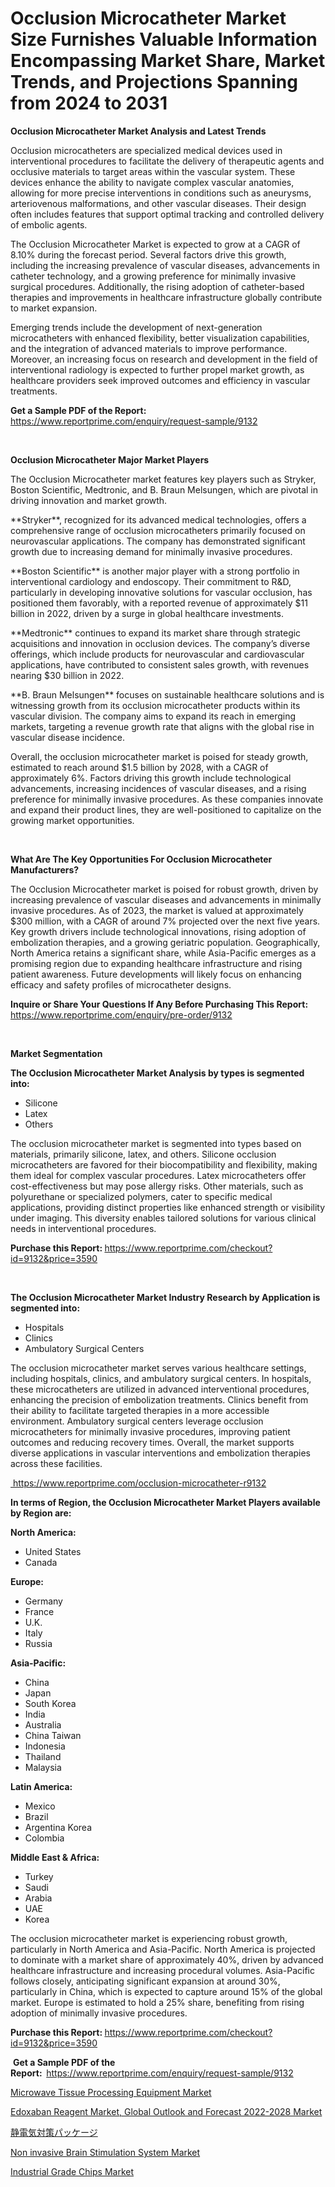 <p><h1>Occlusion Microcatheter Market Size Furnishes Valuable Information Encompassing Market Share, Market Trends, and Projections Spanning from 2024 to 2031</h1></p><p><strong>Occlusion Microcatheter Market Analysis and Latest Trends</strong></p>
<p><p>Occlusion microcatheters are specialized medical devices used in interventional procedures to facilitate the delivery of therapeutic agents and occlusive materials to target areas within the vascular system. These devices enhance the ability to navigate complex vascular anatomies, allowing for more precise interventions in conditions such as aneurysms, arteriovenous malformations, and other vascular diseases. Their design often includes features that support optimal tracking and controlled delivery of embolic agents.</p><p>The Occlusion Microcatheter Market is expected to grow at a CAGR of 8.10% during the forecast period. Several factors drive this growth, including the increasing prevalence of vascular diseases, advancements in catheter technology, and a growing preference for minimally invasive surgical procedures. Additionally, the rising adoption of catheter-based therapies and improvements in healthcare infrastructure globally contribute to market expansion.</p><p>Emerging trends include the development of next-generation microcatheters with enhanced flexibility, better visualization capabilities, and the integration of advanced materials to improve performance. Moreover, an increasing focus on research and development in the field of interventional radiology is expected to further propel market growth, as healthcare providers seek improved outcomes and efficiency in vascular treatments.</p></p>
<p><strong>Get a Sample PDF of the Report:&nbsp;</strong> <a href="https://www.reportprime.com/enquiry/request-sample/9132">https://www.reportprime.com/enquiry/request-sample/9132</a></p>
<p>&nbsp;</p>
<p><strong>Occlusion Microcatheter Major Market Players</strong></p>
<p><p>The Occlusion Microcatheter market features key players such as Stryker, Boston Scientific, Medtronic, and B. Braun Melsungen, which are pivotal in driving innovation and market growth. </p><p>**Stryker**, recognized for its advanced medical technologies, offers a comprehensive range of occlusion microcatheters primarily focused on neurovascular applications. The company has demonstrated significant growth due to increasing demand for minimally invasive procedures.</p><p>**Boston Scientific** is another major player with a strong portfolio in interventional cardiology and endoscopy. Their commitment to R&D, particularly in developing innovative solutions for vascular occlusion, has positioned them favorably, with a reported revenue of approximately $11 billion in 2022, driven by a surge in global healthcare investments.</p><p>**Medtronic** continues to expand its market share through strategic acquisitions and innovation in occlusion devices. The company’s diverse offerings, which include products for neurovascular and cardiovascular applications, have contributed to consistent sales growth, with revenues nearing $30 billion in 2022.</p><p>**B. Braun Melsungen** focuses on sustainable healthcare solutions and is witnessing growth from its occlusion microcatheter products within its vascular division. The company aims to expand its reach in emerging markets, targeting a revenue growth rate that aligns with the global rise in vascular disease incidence.</p><p>Overall, the occlusion microcatheter market is poised for steady growth, estimated to reach around $1.5 billion by 2028, with a CAGR of approximately 6%. Factors driving this growth include technological advancements, increasing incidences of vascular diseases, and a rising preference for minimally invasive procedures. As these companies innovate and expand their product lines, they are well-positioned to capitalize on the growing market opportunities.</p></p>
<p>&nbsp;</p>
<p><strong>What Are The Key Opportunities For Occlusion Microcatheter Manufacturers?</strong></p>
<p><p>The Occlusion Microcatheter market is poised for robust growth, driven by increasing prevalence of vascular diseases and advancements in minimally invasive procedures. As of 2023, the market is valued at approximately $300 million, with a CAGR of around 7% projected over the next five years. Key growth drivers include technological innovations, rising adoption of embolization therapies, and a growing geriatric population. Geographically, North America retains a significant share, while Asia-Pacific emerges as a promising region due to expanding healthcare infrastructure and rising patient awareness. Future developments will likely focus on enhancing efficacy and safety profiles of microcatheter designs.</p></p>
<p><strong>Inquire or Share Your Questions If Any Before Purchasing This Report:</strong> <a href="https://www.reportprime.com/enquiry/pre-order/9132">https://www.reportprime.com/enquiry/pre-order/9132</a></p>
<p>&nbsp;</p>
<p><strong>Market Segmentation</strong></p>
<p><strong>The Occlusion Microcatheter Market Analysis by types is segmented into:</strong></p>
<p><ul><li>Silicone</li><li>Latex</li><li>Others</li></ul></p>
<p><p>The occlusion microcatheter market is segmented into types based on materials, primarily silicone, latex, and others. Silicone occlusion microcatheters are favored for their biocompatibility and flexibility, making them ideal for complex vascular procedures. Latex microcatheters offer cost-effectiveness but may pose allergy risks. Other materials, such as polyurethane or specialized polymers, cater to specific medical applications, providing distinct properties like enhanced strength or visibility under imaging. This diversity enables tailored solutions for various clinical needs in interventional procedures.</p></p>
<p><strong>Purchase this Report:&nbsp;</strong><a href="https://www.reportprime.com/checkout?id=9132&price=3590">https://www.reportprime.com/checkout?id=9132&price=3590</a></p>
<p>&nbsp;</p>
<p><strong>The Occlusion Microcatheter Market Industry Research by Application is segmented into:</strong></p>
<p><ul><li>Hospitals</li><li>Clinics</li><li>Ambulatory Surgical Centers</li></ul></p>
<p><p>The occlusion microcatheter market serves various healthcare settings, including hospitals, clinics, and ambulatory surgical centers. In hospitals, these microcatheters are utilized in advanced interventional procedures, enhancing the precision of embolization treatments. Clinics benefit from their ability to facilitate targeted therapies in a more accessible environment. Ambulatory surgical centers leverage occlusion microcatheters for minimally invasive procedures, improving patient outcomes and reducing recovery times. Overall, the market supports diverse applications in vascular interventions and embolization therapies across these facilities.</p></p>
<p><a href="https://www.reportprime.com/occlusion-microcatheter-r9132">&nbsp;https://www.reportprime.com/occlusion-microcatheter-r9132</a></p>
<p><strong>In terms of Region, the Occlusion Microcatheter Market Players available by Region are:</strong></p>
<p>
    <p> <strong> North America: </strong>
        <ul>
            <li>United States</li>
            <li>Canada</li>
        </ul>
        </p> 
    <p> <strong> Europe: </strong>
        <ul>
            <li>Germany</li>
            <li>France</li>
            <li>U.K.</li>
            <li>Italy</li>
            <li>Russia</li>
        </ul>
        </p> 
    <p> <strong> Asia-Pacific: </strong>
        <ul>
            <li>China</li>
            <li>Japan</li>
            <li>South Korea</li>
            <li>India</li>
            <li>Australia</li>
            <li>China Taiwan</li>
            <li>Indonesia</li>
            <li>Thailand</li>
            <li>Malaysia</li>
        </ul>
        </p> 
    <p> <strong> Latin America: </strong>
        <ul>
            <li>Mexico</li>
            <li>Brazil</li>
            <li>Argentina Korea</li>
            <li>Colombia</li>
        </ul>
        </p> 
    <p> <strong> Middle East & Africa: </strong>
        <ul>
            <li>Turkey</li>
            <li>Saudi</li>
            <li>Arabia</li>
            <li>UAE</li>
            <li>Korea</li>
        </ul>
    </p>
    </p>
<p><p>The occlusion microcatheter market is experiencing robust growth, particularly in North America and Asia-Pacific. North America is projected to dominate with a market share of approximately 40%, driven by advanced healthcare infrastructure and increasing procedural volumes. Asia-Pacific follows closely, anticipating significant expansion at around 30%, particularly in China, which is expected to capture around 15% of the global market. Europe is estimated to hold a 25% share, benefiting from rising adoption of minimally invasive procedures.</p></p>
<p><strong>Purchase this Report: </strong><a href="https://www.reportprime.com/checkout?id=9132&price=3590">https://www.reportprime.com/checkout?id=9132&price=3590</a></p>
<p>&nbsp;<strong>Get a Sample PDF of the Report:&nbsp;&nbsp;</strong><a href="https://www.reportprime.com/enquiry/request-sample/9132">https://www.reportprime.com/enquiry/request-sample/9132</a></p>
<p><strong></strong></p>
<p><p><a href="https://issuu.com/reportprime-2/docs/microwave-tissue-processing-equipme_d526741dce749c">Microwave Tissue Processing Equipment Market</a></p><p><a href="https://medium.com/@jewelmohr42/the-edoxaban-reagent-market-global-outlook-and-forecast-2022-2028-market-research-report-bd0572eadeb0">Edoxaban Reagent Market, Global Outlook and Forecast 2022-2028 Market</a></p><p><a href="https://medium.com/@ismaelblick2023/esd-packaging-market-%E3%81%AE%E3%82%B0%E3%83%AD%E3%83%BC%E3%83%90%E3%83%AB%E5%B8%82%E5%A0%B4%E6%A6%82%E8%A6%81%E3%81%AF-%E4%B8%96%E7%95%8C%E3%81%8A%E3%82%88%E3%81%B3%E4%B8%BB%E8%A6%81%E5%B8%82%E5%A0%B4%E3%81%AB%E3%81%8A%E3%81%91%E3%82%8B%E6%A5%AD%E7%95%8C%E3%81%AB%E5%BD%B1%E9%9F%BF%E3%82%92%E4%B8%8E%E3%81%88%E3%82%8B%E4%B8%BB%E8%A6%81%E3%81%AA%E3%83%88%E3%83%AC%E3%83%B3%E3%83%89%E3%81%AB%E3%81%A4%E3%81%84%E3%81%A6-%E7%8B%AC%E8%87%AA%E3%81%AE%E8%A6%96%E7%82%B9%E3%82%92%E6%8F%90%E4%BE%9B%E3%81%97%E3%81%BE%E3%81%99-1d8b331037ea">静電気対策パッケージ</a></p><p><a href="https://github.com/napierswinnyfg/Market-Research-Report-List-1/blob/main/non-invasive-brain-stimulation-system-market.md">Non invasive Brain Stimulation System Market</a></p><p><a href="https://issuu.com/reportprime-2/docs/industrial-grade-chips-market-size-_92dcf7f0642e32">Industrial Grade Chips Market</a></p></p>